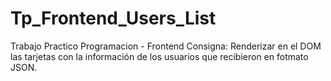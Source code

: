 # Tp_Frontend_Users_List
Trabajo Practico Programacion - Frontend
Consigna:
        Renderizar en el DOM las tarjetas con la información de los usuarios que recibieron en fotmato JSON.
